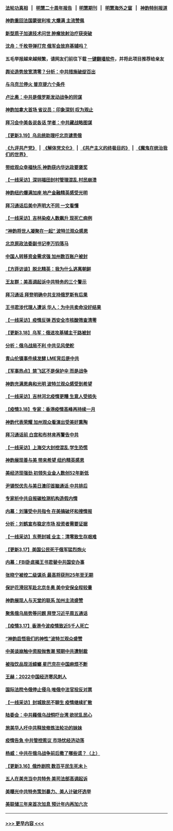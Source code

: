 #### [法轮功真相](https://github.com/gfw-breaker/truth/blob/master/README.md?t=0) &nbsp;&nbsp;|&nbsp;&nbsp; [明慧二十周年报告](https://github.com/gfw-breaker/mh-reports/blob/master/README.md?t=0) &nbsp;&nbsp;|&nbsp;&nbsp;[明慧期刊](https://github.com/gfw-breaker/mh-qikan) &nbsp;&nbsp;|&nbsp;&nbsp; [明慧海外之窗](https://github.com/gfw-breaker/mh-news/blob/master/README.md?t=0) &nbsp;&nbsp;|&nbsp;&nbsp; [神韵特别报道](https://github.com/gfw-breaker/mh-news/blob/master/shenyun.md?t=0)
#### [神韵重回法国蒙彼利埃 大爆满 主流赞佩](../pages/nf4514/n13659048.md?t=03201801) 
#### [新型质子加速技术问世 肿瘤放射治疗获突破](../pages/nf4514/n13658880.md?t=03201801) 
#### [沈舟：千枚导弹打完 俄军会放弃基辅吗？](../pages/nf4514/n13658620.md?t=03201801) 
#### 五毛举报越来越频繁，请网友们前往下载 [一键翻墙软件](https://github.com/gfw-breaker/ssr-accounts)，并将此项目推荐给亲友
#### [舆论造势放宽清零？分析：中共措施破绽百出](../pages/nf4514/n13658617.md?t=03201801) 
#### [与乌克兰停火 普京提六个条件](../pages/nf4514/n13658481.md?t=03201801) 
#### [卢比奥：中共是俄罗斯发动战争的同谋](../pages/nf4514/n13658384.md?t=03201801) 
#### [神韵加拿大首场 省议员：印象深刻 叹为观止](../pages/nf4514/n13657909.md?t=03201801) 
#### [拜习会中美各说各话 学者：中共藏战略图谋](../pages/nf4514/n13657203.md?t=03201801) 
#### [【更新3.19】乌总统助理吁北京谴责俄](../pages/nf4514/n13658175.md?t=03201801) 
#### [《九评共产党》](https://github.com/begood0513/9ping.md/blob/master/README.md) &nbsp;|&nbsp; [《解体党文化》](../../../../jtdwh.md/blob/master/README.md)  &nbsp;|&nbsp; [《共产主义的终极目的》](../../../../gczydzjmd.md/blob/master/README.md) &nbsp;|&nbsp; [《魔鬼在统治我们的世界》](../../../../mgztzwmdsj.md/blob/master/README.md) 
#### [带给观众幸福快乐 神韵获内华达政要褒奖](../pages/nf4514/n13657832.md?t=03201801) 
#### [【一线采访】深圳福田封村管理混乱 村民崩溃](../pages/nf4514/n13657882.md?t=03201801) 
#### [神韵纽约爆满加座 地产金融精英感受光明](../pages/nf4514/n13657676.md?t=03201801) 
#### [拜习通话后美中声明大不同 一文看懂](../pages/nf4514/n13656766.md?t=03201801) 
#### [【一线采访】吉林染疫人数飙升 现死亡病例](../pages/nf4514/n13657568.md?t=03201801) 
#### [“神韵将世人凝聚在一起” 波特兰观众感恩](../pages/nf4514/n13657614.md?t=03201801) 
#### [北京原政法委副书记李万钧落马](../pages/nf4514/n13657318.md?t=03201801) 
#### [中国人转移资金需求强 加州数百账户被封](../pages/nf4514/n13657181.md?t=03201801) 
#### [【方菲访谈】脱北精英：我为什么逃离朝鲜](../pages/nf4514/n13656569.md?t=03201801) 
#### [王友群：美高调起诉中共特务的三个警示](../pages/nf4514/n13656828.md?t=03201801) 
#### [拜习通话 拜登明确中共支持俄罗斯有后果](../pages/nf4514/n13655968.md?t=03201801) 
#### [王书君涉代理人遭诉 华人：为中共卖命没好结果](../pages/nf4514/n13656627.md?t=03201801) 
#### [【一线采访】疫情反弹 西安全市核酸筛查清零](../pages/nf4514/n13656572.md?t=03201801) 
#### [【更新3.18】乌军：俄进攻基辅主干路被封](../pages/nf4514/n13655870.md?t=03201801) 
#### [分析：俄乌战局不利 中共见风使舵](../pages/nf4514/n13656248.md?t=03201801) 
#### [青山伦镍事件续发酵 LME背后是中共](../pages/nf4514/n13656540.md?t=03201801) 
#### [【军事热点】禁飞区不是保护伞 而是战争](../pages/nf4514/n13654951.md?t=03201801) 
#### [神韵充满恩典和光明 波特兰观众感受到希望](../pages/nf4514/n13655893.md?t=03201801) 
#### [【一线采访】吉林河北疫情更糟 生意人受损失](../pages/nf4514/n13655010.md?t=03201801) 
#### [【疫情3.18】专家：香港疫情高峰再持续一月](../pages/nf4514/n13655307.md?t=03201801) 
#### [神韵代表荣耀 加州观众看演出受美好熏陶](../pages/nf4514/n13655137.md?t=03201801) 
#### [拜习通话前 白宫和布林肯再警告中共](../pages/nf4514/n13654395.md?t=03201801) 
#### [【一线采访】上海交大封控混乱 学生恐慌](../pages/nf4514/n13655062.md?t=03201801) 
#### [神韵展现善与美 带来希望 纽约精英感恩](../pages/nf4514/n13655319.md?t=03201801) 
#### [美经济现强劲 初领失业金人数创52年新低](../pages/nf4514/n13654594.md?t=03201801) 
#### [尹锡悦优先与美日澳印首脑通话 中共排后](../pages/nf4514/n13654797.md?t=03201801) 
#### [专家析中共自报碳检测机构造假内情](../pages/nf4514/n13654609.md?t=03201801) 
#### [内幕：刘藩受中共指令 在美搞破坏和搜情报](../pages/nf4514/n13654181.md?t=03201801) 
#### [分析：刘鹤宣布稳定市场 投资者需要证据](../pages/nf4514/n13654099.md?t=03201801) 
#### [【一线采访】东莞封城 业主：清零致生存艰难](../pages/nf4514/n13652379.md?t=03201801) 
#### [【更新3.17】美国公民死于俄军猛烈炮火](../pages/nf4514/n13653347.md?t=03201801) 
#### [内幕：FBI卧底揭王书君替中共国安办事](../pages/nf4514/n13652144.md?t=03201801) 
#### [张晓宁被控二级谋杀 最高将获刑25年至无期](../pages/nf4514/n13652061.md?t=03201801) 
#### [保护花滑冠军赴北京冬奥 美中安保全程较量](../pages/nf4514/n13653428.md?t=03201801) 
#### [神韵展现人与天堂的联系 加州主流盛赞](../pages/nf4514/n13653003.md?t=03201801) 
#### [聚焦俄乌局势等问题 拜登习近平周五通话](../pages/nf4514/n13653595.md?t=03201801) 
#### [【疫情3.17】香港今波疫情致近5千人死亡](../pages/nf4514/n13652762.md?t=03201801) 
#### [“神韵启悟我们的神性”波特兰观众盛赞](../pages/nf4514/n13653183.md?t=03201801) 
#### [中美谈崩触中资股抛售潮 预期中共遭制裁](../pages/nf4514/n13653610.md?t=03201801) 
#### [被指饮品现活蟑螂 星巴克在中国麻烦不断](../pages/nf4514/n13653690.md?t=03201801) 
#### [王赫：2022中国经济寒风刺人](../pages/nf4514/n13651403.md?t=03201801) 
#### [国际法院令俄停止侵乌 唯俄中法官投反对票](../pages/nf4514/n13652268.md?t=03201801) 
#### [【一线采访】封城致民不聊生 疫情继续扩散](../pages/nf4514/n13652734.md?t=03201801) 
#### [陆委会：中共藉俄乌战恫吓台湾 欲扰乱民心](../pages/nf4514/n13651979.md?t=03201801) 
#### [旅美华人吁中共释放修炼法轮功的妹妹](../pages/nf4514/n13650621.md?t=03201801) 
#### [疫情告急 中共管控惹议 市场忧经济动荡](../pages/nf4514/n13651784.md?t=03201801) 
#### [杨威：中共在俄乌战争前后撒了哪些谎？（上）](../pages/nf4514/n13648748.md?t=03201801) 
#### [【更新3.16】俄炸剧院 数百平民生死未卜](../pages/nf4514/n13650532.md?t=03201801) 
#### [五人在美充当中共特务 美司法部高调起诉](../pages/nf4514/n13651336.md?t=03201801) 
#### [美曝光中共特务策划暴力、美人计破坏选举](../pages/nf4514/n13651427.md?t=03201801) 
#### [美联储三年来首次加息 预计年内再加六次](../pages/nf4514/n13651305.md?t=03201801) 

----
#### [ >>> 更早内容 <<< ](../indexes/nf4514-earlier.md)
